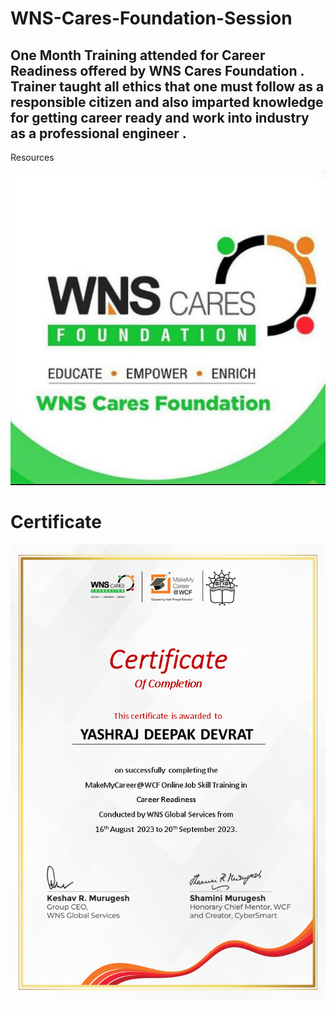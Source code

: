 # WNS-Cares-Foundation-Session

## One Month Training attended for Career Readiness offered by WNS Cares Foundation . Trainer taught all ethics that one must follow as a responsible citizen and also imparted knowledge for getting career ready and work into industry as a professional engineer .

Resources


![Logo](https://github.com/yashraj9011/WNS-Cares-Foundation-Session/blob/main/Images/IMG_20231106_094031.jpg)

# Certificate
![Logo](https://github.com/yashraj9011/WNS-Cares-Foundation-Session/blob/main/Images/YASHRAJ%20DEEPAK%20DEVRAT.PNG)
